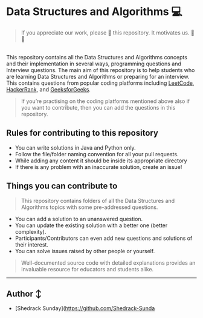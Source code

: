 # Data Structures and Algorithms 💻

> If you appreciate our work, please 🌟 this repository. It motivates us. 🚀🚀
</br>
This repository contains all the Data Structures and Algorithms concepts and their implementation in several ways, programming questions and Interview questions. The main aim of this repository is to help students who are learning Data Structures and Algorithms or preparing for an interview. This contains questions from popular coding platforms including <a href="https://leetcode.com/">LeetCode</a>, <a href ="https://www.hackerrank.com/">HackerRank</a>, and <a href="https://www.geeksforgeeks.org/">GeeksforGeeks</a>.

> If you’re practising on the coding platforms mentioned above also if you want to contribute, then you can add the questions in this repository.

## Rules for contributing to this repository
* You can write solutions in Java and Python only.
* Follow the file/folder naming convention for all your pull requests.
* While adding any content it should be inside its appropriate directory
* If there is any problem with an inaccurate solution, create an issue!

## Things you can contribute to
> This repository contains folders of all the Data Structures and Algorithms topics with some pre-addressed questions. 
* You can add a solution to an unanswered question.
* You can update the existing solution with a better one (better complexity).
* Participants/Contributors can even add new questions and solutions of their interest.
* You can solve issues raised by other people or yourself. 

> Well-documented source code with detailed explanations provides an invaluable resource for educators and students alike.

---
## Author ↕️
* [Shedrack Sunday](https://github.com/Shedrack-Sunda
